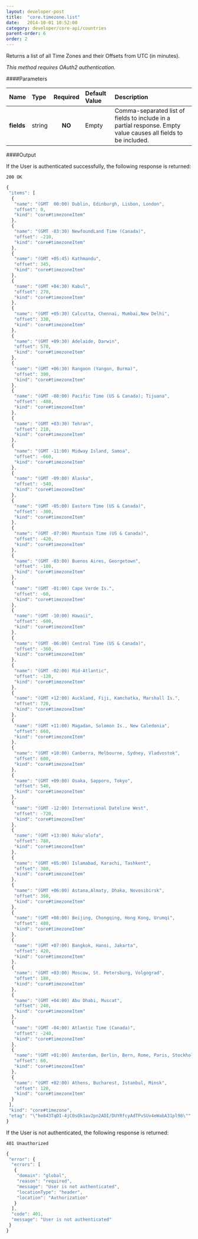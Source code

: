 ```yaml
---
layout: developer-post
title:  "core.timezone.list"
date:   2014-10-01 10:52:00
category: developer/core-api/countries
parent-order: 6
order: 2
---
```


Returns a list of all Time Zones and their Offsets from UTC (in minutes).

*This method requires OAuth2 authentication.*

####Parameters

| Name    | Type   | Required | Default Value | Description |
|:--------|:-------|:--------:|:--------------|:------------|
| **fields**  | string |  **NO**  | Empty | Comma-separated list of fields to include in a partial response. Empty value causes all fields to be included. |

####Output

If the User is authenticated successfully, the following response is returned:

```200 OK```

```javascript
{
 "items": [
  {
   "name": "(GMT  00:00) Dublin, Edinburgh, Lisbon, London",
   "offset": 0,
   "kind": "core#timezoneItem"
  },
  {
   "name": "(GMT -03:30) NewfoundLand Time (Canada)",
   "offset": -210,
   "kind": "core#timezoneItem"
  },
  {
   "name": "(GMT +05:45) Kathmandu",
   "offset": 345,
   "kind": "core#timezoneItem"
  },
  {
   "name": "(GMT +04:30) Kabul",
   "offset": 270,
   "kind": "core#timezoneItem"
  },
  {
   "name": "(GMT +05:30) Calcutta, Chennai, Mumbai,New Delhi",
   "offset": 330,
   "kind": "core#timezoneItem"
  },
  {
   "name": "(GMT +09:30) Adelaide, Darwin",
   "offset": 570,
   "kind": "core#timezoneItem"
  },
  {
   "name": "(GMT +06:30) Rangoon (Yangon, Burma)",
   "offset": 390,
   "kind": "core#timezoneItem"
  },
  {
   "name": "(GMT -08:00) Pacific Time (US & Canada); Tijuana",
   "offset": -480,
   "kind": "core#timezoneItem"
  },
  {
   "name": "(GMT +03:30) Tehran",
   "offset": 210,
   "kind": "core#timezoneItem"
  },
  {
   "name": "(GMT -11:00) Midway Island, Samoa",
   "offset": -660,
   "kind": "core#timezoneItem"
  },
  {
   "name": "(GMT -09:00) Alaska",
   "offset": -540,
   "kind": "core#timezoneItem"
  },
  {
   "name": "(GMT -05:00) Eastern Time (US & Canada)",
   "offset": -300,
   "kind": "core#timezoneItem"
  },
  {
   "name": "(GMT -07:00) Mountain Time (US & Canada)",
   "offset": -420,
   "kind": "core#timezoneItem"
  },
  {
   "name": "(GMT -03:00) Buenos Aires, Georgetown",
   "offset": -180,
   "kind": "core#timezoneItem"
  },
  {
   "name": "(GMT -01:00) Cape Verde Is.",
   "offset": -60,
   "kind": "core#timezoneItem"
  },
  {
   "name": "(GMT -10:00) Hawaii",
   "offset": -600,
   "kind": "core#timezoneItem"
  },
  {
   "name": "(GMT -06:00) Central Time (US & Canada)",
   "offset": -360,
   "kind": "core#timezoneItem"
  },
  {
   "name": "(GMT -02:00) Mid-Atlantic",
   "offset": -120,
   "kind": "core#timezoneItem"
  },
  {
   "name": "(GMT +12:00) Auckland, Fiji, Kamchatka, Marshall Is.",
   "offset": 720,
   "kind": "core#timezoneItem"
  },
  {
   "name": "(GMT +11:00) Magadan, Solomon Is., New Caledonia",
   "offset": 660,
   "kind": "core#timezoneItem"
  },
  {
   "name": "(GMT +10:00) Canberra, Melbourne, Sydney, Vladvostok",
   "offset": 600,
   "kind": "core#timezoneItem"
  },
  {
   "name": "(GMT +09:00) Osaka, Sapporo, Tokyo",
   "offset": 540,
   "kind": "core#timezoneItem"
  },
  {
   "name": "(GMT -12:00) International Dateline West",
   "offset": -720,
   "kind": "core#timezoneItem"
  },
  {
   "name": "(GMT +13:00) Nuku'alofa",
   "offset": 780,
   "kind": "core#timezoneItem"
  },
  {
   "name": "(GMT +05:00) Islamabad, Karachi, Tashkent",
   "offset": 300,
   "kind": "core#timezoneItem"
  },
  {
   "name": "(GMT +06:00) Astana,Almaty, Dhaka, Novosibirsk",
   "offset": 360,
   "kind": "core#timezoneItem"
  },
  {
   "name": "(GMT +08:00) Beijing, Chongqing, Hong Kong, Urumqi",
   "offset": 480,
   "kind": "core#timezoneItem"
  },
  {
   "name": "(GMT +07:00) Bangkok, Hanoi, Jakarta",
   "offset": 420,
   "kind": "core#timezoneItem"
  },
  {
   "name": "(GMT +03:00) Moscow, St. Petersburg, Volgograd",
   "offset": 180,
   "kind": "core#timezoneItem"
  },
  {
   "name": "(GMT +04:00) Abu Dhabi, Muscat",
   "offset": 240,
   "kind": "core#timezoneItem"
  },
  {
   "name": "(GMT -04:00) Atlantic Time (Canada)",
   "offset": -240,
   "kind": "core#timezoneItem"
  },
  {
   "name": "(GMT +01:00) Amsterdam, Berlin, Bern, Rome, Paris, Stockholm, Vienna",
   "offset": 60,
   "kind": "core#timezoneItem"
  },
  {
   "name": "(GMT +02:00) Athens, Bucharest, Istanbul, Minsk",
   "offset": 120,
   "kind": "core#timezoneItem"
  }
 ],
 "kind": "core#timezone",
 "etag": "\"he843TqDI-4jC0sOk1av2pn2ADI/DUYRfcyAdTPvSUv4eWabA31pl98\""
}
```

If the User is not authenticated, the following response is returned:

```401 Unauthorized```

```javascript
{
 "error": {
  "errors": [
   {
    "domain": "global",
    "reason": "required",
    "message": "User is not authenticated",
    "locationType": "header",
    "location": "Authorization"
   }
  ],
  "code": 401,
  "message": "User is not authenticated"
 }
}
```